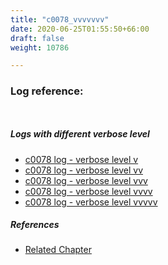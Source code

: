 ```yaml
---
title: "c0078_vvvvvvv"
date: 2020-06-25T01:55:50+66:00
draft: false
weight: 10786

---
```


### Log reference: <no value>

```
    
```

##### Logs with different verbose level
* [c0078 log - verbose level v](../../logs/c0078_v)
* [c0078 log - verbose level vv](../../logs/c0078_vv)
* [c0078 log - verbose level vvv](../../logs/c0078_vvv)
* [c0078 log - verbose level vvvv](../../logs/c0078_vvvv)
* [c0078 log - verbose level vvvvv](../../logs/c0078_vvvvv)

##### References
* [Related Chapter](../../dvars/c0078)
